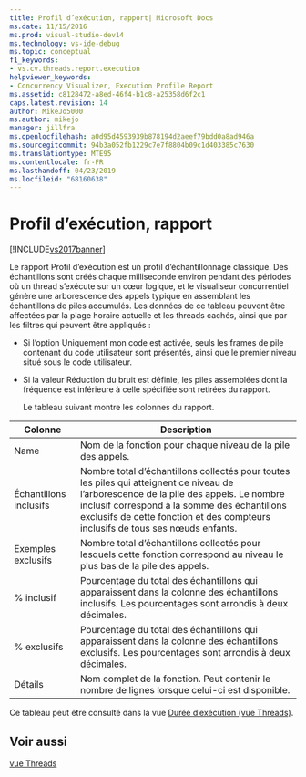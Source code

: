 ```yaml
---
title: Profil d’exécution, rapport| Microsoft Docs
ms.date: 11/15/2016
ms.prod: visual-studio-dev14
ms.technology: vs-ide-debug
ms.topic: conceptual
f1_keywords:
- vs.cv.threads.report.execution
helpviewer_keywords:
- Concurrency Visualizer, Execution Profile Report
ms.assetid: c8128472-a8ed-46f4-b1c8-a25358d6f2c1
caps.latest.revision: 14
author: MikeJo5000
ms.author: mikejo
manager: jillfra
ms.openlocfilehash: a0d95d4593939b878194d2aeef79bdd0a8ad946a
ms.sourcegitcommit: 94b3a052fb1229c7e7f8804b09c1d403385c7630
ms.translationtype: MTE95
ms.contentlocale: fr-FR
ms.lasthandoff: 04/23/2019
ms.locfileid: "68160638"
---
```

# <a name="execution-profile-report"></a>Profil d’exécution, rapport
[!INCLUDE[vs2017banner](../includes/vs2017banner.md)]

Le rapport Profil d’exécution est un profil d’échantillonnage classique. Des échantillons sont créés chaque milliseconde environ pendant des périodes où un thread s’exécute sur un cœur logique, et le visualiseur concurrentiel génère une arborescence des appels typique en assemblant les échantillons de piles accumulés. Les données de ce tableau peuvent être affectées par la plage horaire actuelle et les threads cachés, ainsi que par les filtres qui peuvent être appliqués :  
  
- Si l’option Uniquement mon code est activée, seuls les frames de pile contenant du code utilisateur sont présentés, ainsi que le premier niveau situé sous le code utilisateur.  
  
- Si la valeur Réduction du bruit est définie, les piles assemblées dont la fréquence est inférieure à celle spécifiée sont retirées du rapport.  
  
  Le tableau suivant montre les colonnes du rapport.  
  
|Colonne|Description|  
|------------|-----------------|  
|Name|Nom de la fonction pour chaque niveau de la pile des appels.|  
|Échantillons inclusifs|Nombre total d’échantillons collectés pour toutes les piles qui atteignent ce niveau de l’arborescence de la pile des appels. Le nombre inclusif correspond à la somme des échantillons exclusifs de cette fonction et des compteurs inclusifs de tous ses nœuds enfants.|  
|Exemples exclusifs|Nombre total d’échantillons collectés pour lesquels cette fonction correspond au niveau le plus bas de la pile des appels.|  
|% inclusif|Pourcentage du total des échantillons qui apparaissent dans la colonne des échantillons inclusifs. Les pourcentages sont arrondis à deux décimales.|  
|% exclusifs|Pourcentage du total des échantillons qui apparaissent dans la colonne des échantillons exclusifs. Les pourcentages sont arrondis à deux décimales.|  
|Détails|Nom complet de la fonction. Peut contenir le nombre de lignes lorsque celui-ci est disponible.|  
  
 Ce tableau peut être consulté dans la vue [Durée d’exécution (vue Threads)](../profiling/execution-time-threads-view.md).  
  
## <a name="see-also"></a>Voir aussi  
 [vue Threads](../profiling/threads-view-parallel-performance.md)
